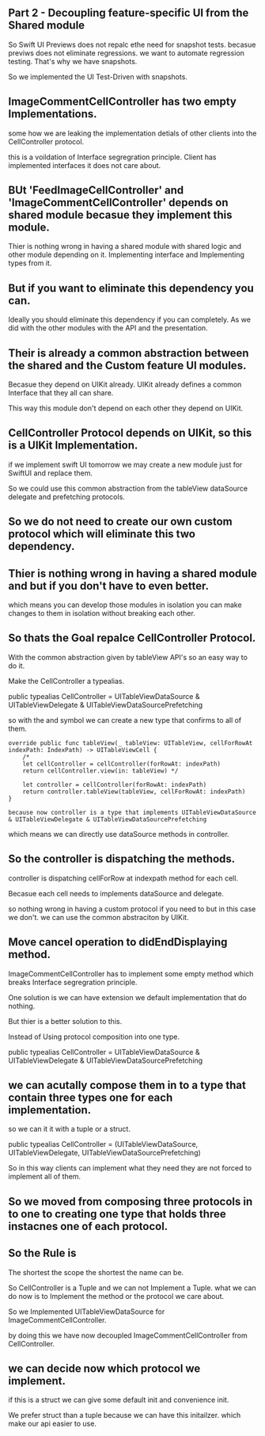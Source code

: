 
## Part 2 - Decoupling feature-specific UI from the Shared module

So Swift UI Previews does not repalc ethe need for snapshot tests.
becasue previws does not eliminate regressions.
we want to automate regression testing.
That's why we have snapshots.

So we implemented the UI Test-Driven with snapshots.

## ImageCommentCellController has two empty Implementations.
some how we are leaking the implementation detials of other clients into the CellController protocol.

this is a voildation of Interface segregration principle.
Client has implemented interfaces it does not care about.

## BUt 'FeedImageCellController' and 'ImageCommentCellController' depends on shared module becasue they implement this module.

Thier is nothing wrong in having a shared module with shared logic and other module depending on it.
Implementing interface and Implementing types from it.

## But if you want to eliminate this dependency you can.

Ideally you should eliminate this dependency if you can completely.
As we did with the other modules with the API and the presentation.

## Their is already a common abstraction between the shared and the Custom feature UI modules.

Becasue they depend on UIKit already.
UIKit already defines a common Interface that they all can share.

This way this module don't depend on each other they depend on UIKit.

## CellController Protocol depends on UIKit, so this is a UIKit Implementation.

if we implement swift UI tomorrow we may create a new module just for SwiftUI and replace them.

So we could use this common abstraction from the tableView dataSource delegate and prefetching protocols.

## So we do not need to create our own custom protocol which will eliminate this two dependency.

## Thier is nothing wrong in having a shared module and but if you don't have to even better.

which means you can develop those modules in isolation you can make changes to them in isolation without breaking each other.

## So thats the Goal repalce CellController Protocol.

With the common abstraction given by tableView API's so an easy way to do it.

Make the CellController a typealias.

public typealias CellController = UITableViewDataSource & UITableViewDelegate & UITableViewDataSourcePrefetching

so with the and symbol we can create a new type that confirms to all of them.


    override public func tableView(_ tableView: UITableView, cellForRowAt indexPath: IndexPath) -> UITableViewCell {
        /*
        let cellController = cellController(forRowAt: indexPath)
        return cellController.view(in: tableView) */
        
        let controller = cellController(forRowAt: indexPath)
        return controller.tableView(tableView, cellForRowAt: indexPath)
    }
    
    because now controller is a type that implements UITableViewDataSource & UITableViewDelegate & UITableViewDataSourcePrefetching

which means we can directly use dataSource methods in controller.

## So the controller is dispatching the methods.

controller is dispatching cellForRow at indexpath method for each cell.

Becasue each cell needs to implements dataSource and delegate.

so nothing wrong in having a custom protocol if you need to but in this case we don't.
we can use the common abstraciton by UIKit.

## Move cancel operation to didEndDisplaying method.

ImageCommentCellController has to implement some empty method which breaks Interface segregration principle.

One solution is we can have extension we default implementation that do nothing.

But thier is a  better solution to this.

Instead of Using protocol composition into one type.

public typealias CellController = UITableViewDataSource & UITableViewDelegate & UITableViewDataSourcePrefetching

## we can acutally compose them in to a type that contain three types one for each implementation.

so we can it it with a tuple or a struct.

public typealias CellController = (UITableViewDataSource, UITableViewDelegate,  UITableViewDataSourcePrefetching)

So in this way clients can implement what they need they are not forced to implement all of them.

## So we moved from composing three protocols in to one to creating one type that holds three instacnes one of each protocol.

## So the Rule is
The shortest the scope the shortest the name can be.

So CellController is a Tuple and we can not Implement a Tuple.
what we can do now is to Implement the method or the protocol we care about.

So we Implemented UITableViewDataSource for ImageCommentCellController.

by doing this we have now decoupled ImageCommentCellController from CellController.

## we can decide now which protocol we implement.

if this is a struct we can give some default init and convenience init.

We prefer struct than a tuple because we can have this initailzer.
which make our api easier to use.














 


 

